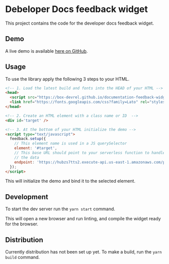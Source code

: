 # Debeloper Docs feedback widget

This project contains the code for the developer docs feedback widget.

## Demo

A live demo is available [here on GitHub](https://box-devrel.github.io/documentation-feedback-widget/). 

## Usage

To use the library apply the following 3 steps to your HTML.

```html
<!-- 1. Load the latest build and fonts into the HEAD of your HTML -->
<head>
  <script src="https://box-devrel.github.io/documentation-feedback-widget/documentation-feedback.min.js"></script>
  <link href="https://fonts.googleapis.com/css?family=Lato" rel="stylesheet">
</head>

<!-- 2. Create an HTML element with a class name or ID  -->
<div id='target' />

<!-- 3. At the bottom of your HTML initialize the demo -->
<script type="text/javascript">
  feedback.setup({
    // This element name is used in a JS querySelector
    element: '#target',
    // This base URL should point to your serverless function to handle
    // the data 
    endpoint: 'https://hubzs7tts2.execute-api.us-east-1.amazonaws.com/prod'
  });
</script>
```

This will initialize the demo and bind it to the selected element.

## Development

To start the dev server run the `yarn start` command.

This will open a new browser and run linting, and compile the widget ready
for the browser.

## Distribution

Currently distribution has not been set up yet. To make a build,
run the `yarn build` command.

